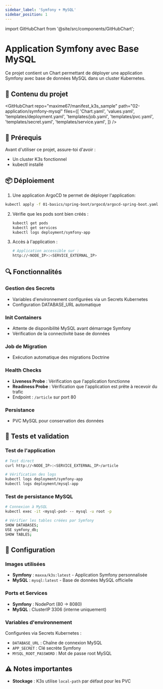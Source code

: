 ```yaml
---
sidebar_label: 'Symfony + MySQL'
sidebar_position: 1
---
```

import GitHubChart from '@site/src/components/GitHubChart';

# Application Symfony avec Base MySQL

Ce projet contient un Chart permettant de déployer une application Symfony avec base de données MySQL dans un cluster Kubernetes.

## 📂 Contenu du projet

<GitHubChart
repo="maxime67/manifest_k3s_sample"
path="02-application/symfony-mysql"
files={[
'Chart.yaml',
'values.yaml',
'templates/deployment.yaml',
'templates/job.yaml',
'templates/pvc.yaml',
'templates/secret.yaml',
'templates/service.yaml',
]}
/>

## 🚀 Prérequis

Avant d'utiliser ce projet, assure-toi d'avoir :

- Un cluster K3s fonctionnel
- kubectl installé

## 📦 Déploiement

1. Une application ArgoCD te permet de déployer l'application:

```bash
kubectl apply -f 01-basics/spring-boot/argocd/argocd-spring-boot.yaml
```


2. Vérifie que les pods sont bien créés :
   ```bash
   kubectl get pods
   kubectl get services
   kubectl logs deployment/symfony-app
   ```

3. Accès à l'application :
   ```bash
   # Application accessible sur :
   http://<NODE_IP>:<SERVICE_EXTERNAL_IP>
   ```

## 🔍 Fonctionnalités

### **Gestion des Secrets**
- Variables d'environnement configurées via un Secrets Kubernetes
- Configuration DATABASE_URL automatique

### **Init Containers**
- Attente de disponibilité MySQL avant démarrage Symfony
- Vérification de la connectivité base de données

### **Job de Migration**
- Exécution automatique des migrations Doctrine

### **Health Checks**
- **Liveness Probe** : Vérification que l'application fonctionne
- **Readiness Probe** : Vérification que l'application est prête à recevoir du trafic
- Endpoint : `/article` sur port 80

### **Persistance**
- PVC MySQL pour conservation des données

## 🧪 Tests et validation

### Test de l'application
```bash
# Test direct
curl http://<NODE_IP>:<SERVICE_EXTERNAL_IP>/article

# Vérification des logs
kubectl logs deployment/symfony-app
kubectl logs deployment/mysql-app
```

### Test de persistance MySQL
```bash
# Connexion à MySQL
kubectl exec -it <mysql-pod> -- mysql -u root -p

# Vérifier les tables créées par Symfony
SHOW DATABASES;
USE symfony_db;
SHOW TABLES;
```

## 📌 Configuration

### **Images utilisées**
- **Symfony** : `maxxa/k3s:latest` - Application Symfony personnalisée
- **MySQL** : `mysql:latest` - Base de données MySQL officielle

### **Ports et Services**
- **Symfony** : NodePort (80 → 8080)
- **MySQL** : ClusterIP 3306 (interne uniquement)

### **Variables d'environnement**
Configurées via Secrets Kubernetes :
- `DATABASE_URL` : Chaîne de connexion MySQL
- `APP_SECRET` : Clé secrète Symfony
- `MYSQL_ROOT_PASSWORD` : Mot de passe root MySQL

## ⚠️ Notes importantes

- **Stockage** : K3s utilise `local-path` par défaut pour les PVC